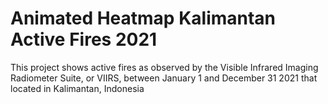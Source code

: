 # Animated Heatmap Kalimantan Active Fires 2021

This project shows active fires as observed by the Visible Infrared Imaging Radiometer Suite, or VIIRS, between January 1 and December 31 2021 that located in Kalimantan, Indonesia
